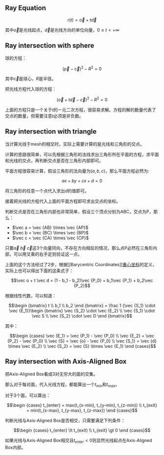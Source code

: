 ## Ray Equation

$$r(t) = \vec o + t \vec d$$

其中$\vec o$是光线起点，$\vec d$是光线方向的单位向量，$0 \le t \lt +\infty$

## Ray intersection with sphere

球的方程：

$$(\vec p - \vec c)^2 - R^2 = 0$$

其中$\vec c$是球心，$R$是半径。

把光线方程代入球的方程：

$$(\vec o + t \vec d - \vec c)^2 - R^2 = 0$$

上面的方程只是一个关于$t$的一元二次方程，很容易求解。方程的解的数量代表了交点的数量，但需要注意$t$必须是非负数。

## Ray intersection with triangle

当计算光线于mesh的相交时，实际上需要计算的是光线和三角形的交点。

计算的思路很简单，可以先根据三角形的法线求出三角形所在平面的方程，求平面和光线的交点，再判断交点是否在三角形内部即可。

平面方程很容易计算，假设三角形的法向量为$(a, b, c)$，那么平面方程必然为:

$$ax + by + cx + d = 0$$

将三角形的任意一个点代入求出$d$的值即可。

接着把光线的方程代入上面的平面方程即可求出交点的坐标。

判断交点是否在三角形内部也非常简单，假设三个顶点分别为ABC，交点为P，那么：

- $\vec a = \vec {AB} \times \vec {AP}$
- $\vec b = \vec {BC} \times \vec {BP}$
- $\vec c = \vec {CA} \times \vec {CP}$

只要$\vec a$ $\vec b$ $\vec c$这3个向量同向，不存在方向相反的情况，那么点P必然在三角形内部，可以用叉乘的右手定则验证这一点。

上面的这个方法经过了2步，根据[[Barycentric Coordinates]][重心坐标](Barycentric%20Coordinates.md)的定义，实际上也可以得出下面的这条式子：

$$\vec o + t \vec d = (1 - b_1 - b_2)\vec {P_0} + b_1\vec {P_1} + b_2\vec {P_2}$$

根据线性代数，可以知道：

$$\begin {bmatrix} t \\ b_1 \\ b_2 \end {bmatrix} = \frac 1 {\vec {S_1} \cdot \vec {E_1}}\begin {bmatrix} \vec {S_2} \cdot \vec {E_2} \\ \vec {S_1} \cdot \vec S \\ \vec {S_2} \cdot \vec D \end {bmatrix}$$

其中：

$$\begin {cases} \vec {E_1} = \vec {P_1} - \vec {P_0} \\ \vec {E_2} = \vec {P_2} - \vec {P_0} \\ \vec {S} = \vec {o} - \vec {P_0} \\ \vec {S_1} = \vec {d} \times \vec {E_2} \\ \vec {S_2} = \vec {S} \times \vec {E_1} \end {cases}$$

## Ray intersection with Axis-Aligned Box

把Axis-Aligned Box看成3对无穷大的面的交集。

那么对于每对面，代入光线方程，都能算出一个$t_{min}$和$t_{max}$。

对于3个面，可以算出：

$$\begin {cases} t_{enter} = max(t_{x-min}, t_{y-min}, t_{z-min}) \\ t_{exit} = min(t_{x-max}, t_{y-max}, t_{z-max}) \end {cases}$$

判断光线与Axis-Aligned Box是否相交，只需要满足下列条件：

$$\begin {cases} t_{enter} \lt t_{exit} \\ t_{exit} \gt 0 \end {cases}$$

如果光线与Axis-Aligned Box相交且$t_{enter} \lt 0$则显然光线起点在Axis-Aligned Box内部。
